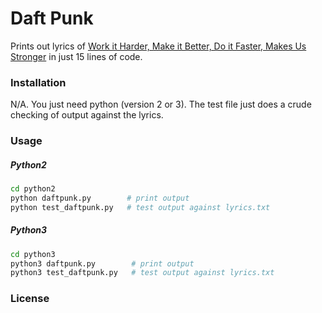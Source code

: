 # Daft Punk
Prints out lyrics of [Work it Harder, Make it Better, Do it Faster, Makes Us Stronger](https://www.youtube.com/watch?v=K2cYWfq--Nw) in just 15 lines of code.

### Installation

N/A. You just need python (version 2 or 3). The test file just does a crude checking of output against the lyrics.

### Usage

##### Python2

```bash
cd python2
python daftpunk.py        # print output
python test_daftpunk.py   # test output against lyrics.txt
```

##### Python3

```bash
cd python3
python3 daftpunk.py        # print output
python3 test_daftpunk.py   # test output against lyrics.txt
```

### License
